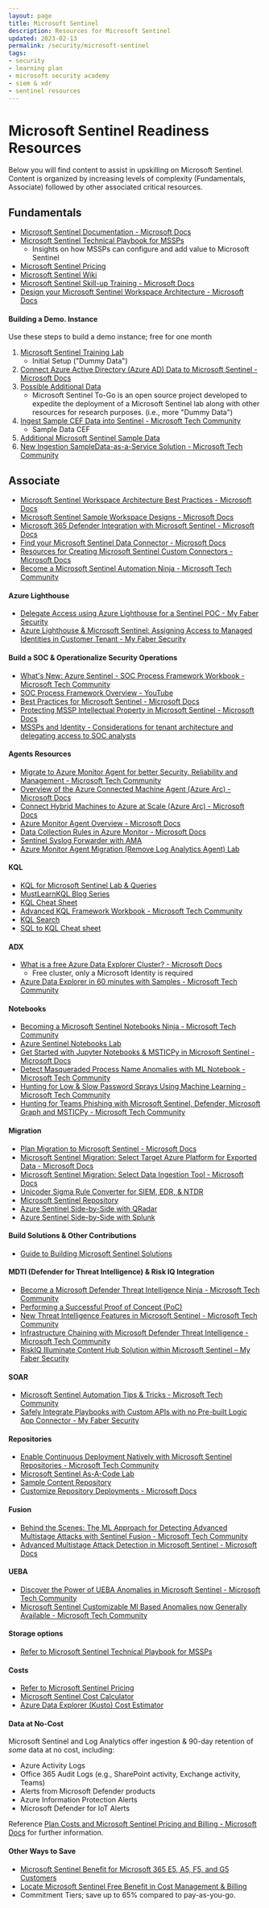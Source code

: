 ```yaml
---
layout: page
title: Microsoft Sentinel
description: Resources for Microsoft Sentinel
updated: 2023-02-13
permalink: /security/microsoft-sentinel
tags:
- security
- learning plan
- microsoft security academy
- siem & xdr
- sentinel resources
---
```


# Microsoft Sentinel Readiness Resources
Below you will find content to assist in upskilling on Microsoft Sentinel. Content is organized by increasing levels of complexity (Fundamentals, Associate) followed by other associated critical resources.

## Fundamentals
* [Microsoft Sentinel Documentation - Microsoft Docs](https://docs.microsoft.com/en-us/azure/sentinel/)
* [Microsoft Sentinel Technical Playbook for MSSPs](http://aka.ms/azsentinelmssp)
     * Insights on how MSSPs can configure and add value to Microsoft Sentinel
* [Microsoft Sentinel Pricing](https://azure.microsoft.com/en-us/pricing/details/azure-sentinel/)
* [Microsoft Sentinel Wiki](https://github.com/Azure/Azure-Sentinel/wiki)
* [Microsoft Sentinel Skill-up Training - Microsoft Docs](https://learn.microsoft.com/en-us/azure/sentinel/skill-up-resources)
* [Design your Microsoft Sentinel Workspace Architecture - Microsoft Docs](https://learn.microsoft.com/en-us/azure/sentinel/design-your-workspace-architecture#decision-tree)


#### Building a Demo. Instance
Use these steps to build a demo instance; free for one month

1. [Microsoft Sentinel Training Lab](https://github.com/Azure/Azure-Sentinel/tree/master/Solutions/Training/Azure-Sentinel-Training-Lab)
   * Initial Setup ("Dummy Data")
2. [Connect Azure Active Directory (Azure AD) Data to Microsoft Sentinel - Microsoft Docs](https://docs.microsoft.com/en-us/azure/sentinel/connect-azure-active-directory)
3. [Possible Additional Data](https://github.com/OTRF/Microsoft-Sentinel2Go)
   * Microsoft Sentinel To-Go is an open source project developed to expedite the deployment of a Microsoft Sentinel lab along with other resources for research purposes. (i.e., more "Dummy Data")
4. [Ingest Sample CEF Data into Sentinel - Microsoft Tech Community](https://techcommunity.microsoft.com/t5/microsoft-sentinel-blog/ingest-sample-cef-data-into-azure-sentinel/ba-p/1064158)
   * Sample Data CEF
5. [Additional Microsoft Sentinel Sample Data](https://github.com/Yaniv-Shasha/Sentinel/tree/master/Sample_Data)
6. [New Ingestion SampleData-as-a-Service Solution - Microsoft Tech Community](https://techcommunity.microsoft.com/t5/microsoft-sentinel-blog/new-ingestion-sampledata-as-a-service-solution-for-a-great-demos/ba-p/3598500)

## Associate
* [Microsoft Sentinel Workspace Architecture Best Practices  - Microsoft Docs](https://learn.microsoft.com/en-us/azure/sentinel/best-practices-workspace-architecture)
* [Microsoft Sentinel Sample Workspace Designs - Microsoft Docs](https://learn.microsoft.com/en-us/azure/sentinel/sample-workspace-designs)
* [Microsoft 365 Defender Integration with Microsoft Sentinel - Microsoft Docs](https://learn.microsoft.com/en-us/microsoft-365/security/defender/microsoft-365-defender-integration-with-azure-sentinel?view=o365-worldwide)
* [Find your Microsoft Sentinel Data Connector - Microsoft Docs](https://docs.microsoft.com/en-us/azure/sentinel/data-connectors-reference)
* [Resources for Creating Microsoft Sentinel Custom Connectors - Microsoft Docs](https://learn.microsoft.com/en-us/azure/sentinel/create-custom-connector#compare-custom-connector-methods)
* [Become a Microsoft Sentinel Automation Ninja - Microsoft Tech Community](https://techcommunity.microsoft.com/t5/microsoft-sentinel-blog/become-a-microsoft-sentinel-automation-ninja/ba-p/3563377)


#### Azure Lighthouse
* [Delegate Access using Azure Lighthouse for a Sentinel POC - My Faber Security](https://myfabersecurity.com/2022/07/15/delegate-access-using-azure-lighthouse-for-a-sentinel-poc/)
* [Azure Lighthouse & Microsoft Sentinel: Assigning Access to Managed Identities in Customer Tenant - My Faber Security](https://myfabersecurity.com/2022/08/31/azure-lighthouse-and-sentinel-assigning-access-to-managed-identities-in-the-customer-tenant/)

#### Build a SOC & Operationalize Security Operations
* [What's New: Azure Sentinel - SOC Process Framework Workbook - Microsoft Tech Community](https://techcommunity.microsoft.com/t5/microsoft-sentinel-blog/what-s-new-azure-sentinel-soc-process-framework-workbook/ba-p/2339315)
* [SOC Process Framework Overview - YouTube](https://www.youtube.com/watch?v=RnPMwy7AoS0&amp;list=PL3sJcHWKYIVPhCDIdZjVueLIkAfXijylG)
* [Best Practices for Microsoft Sentinel - Microsoft Docs](https://learn.microsoft.com/en-us/azure/sentinel/best-practices)
* [Protecting MSSP Intellectual Property in Microsoft Sentinel - Microsoft Docs](https://learn.microsoft.com/en-us/azure/sentinel/mssp-protect-intellectual-property)
* [MSSPs and Identity - Considerations for tenant architecture and delegating access to SOC analysts](https://myfabersecurity.com/2023/01/11/mssps-and-identity/)

#### Agents Resources
* [Migrate to Azure Monitor Agent for better Security, Reliability and Management - Microsoft Tech Community](https://techcommunity.microsoft.com/t5/azure-observability-blog/migrate-to-azure-monitor-agent-for-better-security-reliability/ba-p/3609810)
* [Overview of the Azure Connected Machine Agent (Azure Arc) - Microsoft Docs](https://learn.microsoft.com/en-us/azure/azure-arc/servers/agent-overview)
* [Connect Hybrid Machines to Azure at Scale (Azure Arc) -  Microsoft Docs](https://learn.microsoft.com/en-us/azure/azure-arc/servers/onboard-service-principal)
* [Azure Monitor Agent Overview - Microsoft Docs](https://learn.microsoft.com/en-us/azure/azure-monitor/agents/agents-overview)
* [Data Collection Rules in Azure Monitor - Microsoft Docs](https://learn.microsoft.com/en-us/azure/azure-monitor/essentials/data-collection-rule-overview)
* [Sentinel Syslog Forwarder with AMA](https://starkonsec.com/2022/04/18/sentinel-syslog-forwarder-with-the-azure-monitor-agent/)
* [Azure Monitor Agent Migration (Remove Log Analytics Agent) Lab](https://github.com/Azure/Microsoft-Defender-for-Cloud/tree/main/Powershell%20scripts/Remove%20Log%20Analytics%20Agent%20At%20Scale)

#### KQL
* [KQL for Microsoft Sentinel Lab & Queries](https://github.com/reprise99/Sentinel-Queries)
* [MustLearnKQL Blog Series](https://github.com/rod-trent/MustLearnKQL)
* [KQL Cheat Sheet](https://www.mbsecure.nl/blog/2019/12/kql-cheat-sheet)
* [Advanced KQL Framework Workbook - Microsoft Tech Community](https://techcommunity.microsoft.com/t5/microsoft-sentinel-blog/advanced-kql-framework-workbook-empowering-you-to-become-kql/ba-p/3033766)
* [KQL Search](https://www.kqlsearch.com)
* [SQL to KQL Cheat sheet](https://learn.microsoft.com/en-us/azure/data-explorer/kusto/query/sqlcheatsheet)

#### ADX
   * [What is a free Azure Data Explorer Cluster? - Microsoft Docs](https://docs.microsoft.com/en-us/azure/data-explorer/start-for-free)
      * Free cluster, only a Microsoft Identity is required
   * [Azure Data Explorer in 60 minutes with Samples - Microsoft Tech Community](https://techcommunity.microsoft.com/t5/azure-data-explorer-blog/azure-data-explorer-in-60-minutes-with-the-new-samples-gallery/ba-p/3447552)

#### Notebooks
* [Becoming a Microsoft Sentinel Notebooks Ninja - Microsoft Tech Community](https://techcommunity.microsoft.com/t5/microsoft-sentinel-blog/becoming-a-microsoft-sentinel-notebooks-ninja-the-series/ba-p/2693491)
* [Azure Sentinel Notebooks Lab](https://github.com/Azure/Azure-Sentinel-Notebooks/tree/7402ad1fc35fc78c05c51fe068ea547f928000af)
* [Get Started with Jupyter Notebooks & MSTICPy in Microsoft Sentinel - Microsoft Docs](https://learn.microsoft.com/en-us/azure/sentinel/notebook-get-started)
* [Detect Masqueraded Process Name Anomalies with ML Notebook - Microsoft Tech Community](https://techcommunity.microsoft.com/t5/microsoft-sentinel-blog/detect-masqueraded-process-name-anomalies-using-an-ml-notebook/ba-p/3596405)
* [Hunting for Low & Slow Password Sprays Using Machine Learning - Microsoft Tech Community](https://techcommunity.microsoft.com/t5/microsoft-sentinel-blog/hunting-for-low-and-slow-password-sprays-using-machine-learning/ba-p/3592052)
* [Hunting for Teams Phishing with Microsoft Sentinel, Defender, Microsoft Graph and MSTICPy - Microsoft Tech Community](https://techcommunity.microsoft.com/t5/microsoft-sentinel-blog/hunting-for-teams-phishing-with-microsoft-sentinel-defender/ba-p/3601746)

#### Migration
* [Plan Migration to Microsoft Sentinel - Microsoft Docs](https://docs.microsoft.com/en-us/azure/sentinel/migration)
* [Microsoft Sentinel Migration: Select Target Azure Platform for Exported Data - Microsoft Docs](https://learn.microsoft.com/en-us/azure/sentinel/migration-ingestion-target-platform)
* [Microsoft Sentinel Migration: Select Data Ingestion Tool - Microsoft Docs](https://learn.microsoft.com/en-us/azure/sentinel/migration-ingestion-tool)
* [Unicoder Sigma Rule Converter for SIEM, EDR, & NTDR](https://uncoder.io/)
* [Microsoft Sentinel Repository](https://github.com/Azure/Azure-Sentinel)
* [Azure Sentinel Side-by-Side with QRadar](https://techcommunity.microsoft.com/t5/microsoft-sentinel-blog/azure-sentinel-side-by-side-with-qradar/ba-p/1488333)
* [Azure Sentinel Side-by-Side with Splunk](https://techcommunity.microsoft.com/t5/microsoft-sentinel-blog/azure-sentinel-side-by-side-with-splunk/ba-p/1211266)

#### Build Solutions & Other Contributions
* [Guide to Building Microsoft Sentinel Solutions](https://github.com/Azure/Azure-Sentinel/tree/master/Solutions#guide-to-building-microsoft-sentinel-solutions)

#### MDTI (Defender for Threat Intelligence) & Risk IQ Integration
* [Become a Microsoft Defender Threat Intelligence Ninja - Microsoft Tech Community](https://techcommunity.microsoft.com/t5/microsoft-defender-threat/become-a-microsoft-defender-threat-intelligence-ninja-the/ba-p/3656965)
* [Performing a Successful Proof of Concept (PoC)](https://techcommunity.microsoft.com/t5/microsoft-defender-threat/performing-a-successful-proof-of-concept-poc/ba-p/3742412)
* [New Threat Intelligence Features in Microsoft Sentinel - Microsoft Tech Community](https://techcommunity.microsoft.com/t5/microsoft-sentinel-blog/new-threat-intelligence-features-in-microsoft-sentinel/ba-p/3585214)
* [Infrastructure Chaining with Microsoft Defender Threat Intelligence - Microsoft Tech Community](https://techcommunity.microsoft.com/t5/microsoft-defender-threat/infrastructure-chaining-with-microsoft-defender-threat/ba-p/3687956)
* [RiskIQ Illuminate Content Hub Solution within Microsoft Sentinel – My Faber Security](https://myfabersecurity.com/2022/03/04/riskiq-illuminate-content-hub-solution-within-microsoft-sentinel/)

#### SOAR
* [Microsoft Sentinel Automation Tips & Tricks - Microsoft Tech Community](https://techcommunity.microsoft.com/t5/microsoft-sentinel-blog/microsoft-sentinel-automation-tips-amp-tricks-part-1-automation/ba-p/3558454)
* [Safely Integrate Playbooks with Custom APIs with no Pre-built Logic App Connector - My Faber Security](https://myfabersecurity.com/2022/11/21/safely-integrate-playbooks-with-custom-apis-when-there-is-no-pre-built-logic-app-connector/)

#### Repositories
* [Enable Continuous Deployment Natively with Microsoft Sentinel Repositories - Microsoft Tech Community](https://techcommunity.microsoft.com/t5/microsoft-sentinel-blog/enable-continuous-deployment-natively-with-microsoft-sentinel/ba-p/2929413)
* [Microsoft Sentinel As-A-Code Lab](https://github.com/sreedharande/Microsoft-Sentinel-As-A-Code)
* [Sample Content Repository](https://github.com/SentinelCICD/RepositoriesSampleContent)
* [Customize Repository Deployments - Microsoft Docs](https://learn.microsoft.com/en-us/azure/sentinel/ci-cd-custom-deploy?tabs=github)

#### Fusion
* [Behind the Scenes: The ML Approach for Detecting Advanced Multistage Attacks with Sentinel Fusion - Microsoft Tech Community](https://techcommunity.microsoft.com/t5/microsoft-sentinel-blog/behind-the-scenes-the-ml-approach-for-detecting-advanced/ba-p/3239236)
* [Advanced Multistage Attack Detection in Microsoft Sentinel - Microsoft Docs](https://learn.microsoft.com/en-us/azure/sentinel/fusion)

#### UEBA
* [Discover the Power of UEBA Anomalies in Microsoft Sentinel - Microsoft Tech Community](https://techcommunity.microsoft.com/t5/microsoft-sentinel-blog/discover-the-power-of-ueba-anomalies-in-microsoft-sentinel/ba-p/3576185)
* [Microsoft Sentinel Customizable Ml Based Anomalies now Generally Available - Microsoft Tech Community](https://techcommunity.microsoft.com/t5/microsoft-sentinel-blog/microsoft-sentinel-customizable-machine-learning-based-anomalies/ba-p/3624436)

#### Storage options
* [Refer to Microsoft Sentinel Technical Playbook for MSSPs](http://aka.ms/azsentinelmssp)

#### Costs
* [Refer to Microsoft Sentinel Pricing](https://azure.microsoft.com/en-us/pricing/details/microsoft-sentinel/)
* [Microsoft Sentinel Cost Calculator](https://cloudpartners.transform.microsoft.com/download?assetname=assets/Azure_Sentinel_Calculator.xlsx&download=1)
* [Azure Data Explorer (Kusto) Cost Estimator](https://dataexplorer.azure.com/AzureDataExplorerCostEstimator.html)

#### Data at No-Cost
Microsoft Sentinel and Log Analytics offer ingestion & 90-day retention of *some* data at no cost, including:
   * Azure Activity Logs
   * Office 365 Audit Logs (e.g., SharePoint activity, Exchange activity, Teams)
   * Alerts from Microsoft Defender products
   * Azure Information Protection Alerts
   * Microsoft Defender for IoT Alerts

Reference [Plan Costs and Microsoft Sentinel Pricing and Billing - Microsoft Docs](https://learn.microsoft.com/en-us/azure/sentinel/billing?tabs=commitment-tier) for further information.

#### Other Ways to Save
* [Microsoft Sentinel Benefit for Microsoft 365 E5, A5, F5, and G5 Customers](https://azure.microsoft.com/en-us/offers/sentinel-microsoft-365-offer/#:~:text=Microsoft%20Sentinel%20benefit%20for%20Microsoft%20365%20E5%2C%20A5%2C,scale.%204%20Enable%20efficient%20and%20effective%20response%20) 
* [Locate Microsoft Sentinel Free Benefit in Cost Management & Billing](https://azurecloudai.blog/2022/03/15/how-to-locate-the-microsoft-sentinel-free-benefit-in-cost-management-billing/)
* Commitment Tiers; save up to 65% compared to pay-as-you-go.
